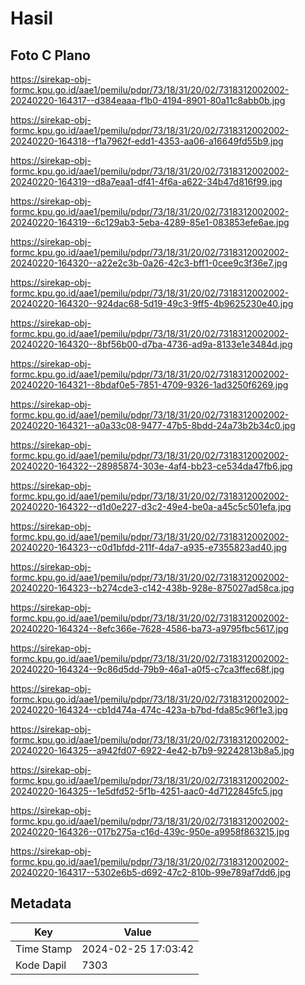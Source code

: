 # Hasil

## Foto C Plano

https://sirekap-obj-formc.kpu.go.id/aae1/pemilu/pdpr/73/18/31/20/02/7318312002002-20240220-164317--d384eaaa-f1b0-4194-8901-80a11c8abb0b.jpg

https://sirekap-obj-formc.kpu.go.id/aae1/pemilu/pdpr/73/18/31/20/02/7318312002002-20240220-164318--f1a7962f-edd1-4353-aa06-a16649fd55b9.jpg

https://sirekap-obj-formc.kpu.go.id/aae1/pemilu/pdpr/73/18/31/20/02/7318312002002-20240220-164319--d8a7eaa1-df41-4f6a-a622-34b47d816f99.jpg

https://sirekap-obj-formc.kpu.go.id/aae1/pemilu/pdpr/73/18/31/20/02/7318312002002-20240220-164319--6c129ab3-5eba-4289-85e1-083853efe6ae.jpg

https://sirekap-obj-formc.kpu.go.id/aae1/pemilu/pdpr/73/18/31/20/02/7318312002002-20240220-164320--a22e2c3b-0a26-42c3-bff1-0cee9c3f36e7.jpg

https://sirekap-obj-formc.kpu.go.id/aae1/pemilu/pdpr/73/18/31/20/02/7318312002002-20240220-164320--924dac68-5d19-49c3-9ff5-4b9625230e40.jpg

https://sirekap-obj-formc.kpu.go.id/aae1/pemilu/pdpr/73/18/31/20/02/7318312002002-20240220-164320--8bf56b00-d7ba-4736-ad9a-8133e1e3484d.jpg

https://sirekap-obj-formc.kpu.go.id/aae1/pemilu/pdpr/73/18/31/20/02/7318312002002-20240220-164321--8bdaf0e5-7851-4709-9326-1ad3250f6269.jpg

https://sirekap-obj-formc.kpu.go.id/aae1/pemilu/pdpr/73/18/31/20/02/7318312002002-20240220-164321--a0a33c08-9477-47b5-8bdd-24a73b2b34c0.jpg

https://sirekap-obj-formc.kpu.go.id/aae1/pemilu/pdpr/73/18/31/20/02/7318312002002-20240220-164322--28985874-303e-4af4-bb23-ce534da47fb6.jpg

https://sirekap-obj-formc.kpu.go.id/aae1/pemilu/pdpr/73/18/31/20/02/7318312002002-20240220-164322--d1d0e227-d3c2-49e4-be0a-a45c5c501efa.jpg

https://sirekap-obj-formc.kpu.go.id/aae1/pemilu/pdpr/73/18/31/20/02/7318312002002-20240220-164323--c0d1bfdd-211f-4da7-a935-e7355823ad40.jpg

https://sirekap-obj-formc.kpu.go.id/aae1/pemilu/pdpr/73/18/31/20/02/7318312002002-20240220-164323--b274cde3-c142-438b-928e-875027ad58ca.jpg

https://sirekap-obj-formc.kpu.go.id/aae1/pemilu/pdpr/73/18/31/20/02/7318312002002-20240220-164324--8efc366e-7628-4586-ba73-a9795fbc5617.jpg

https://sirekap-obj-formc.kpu.go.id/aae1/pemilu/pdpr/73/18/31/20/02/7318312002002-20240220-164324--9c86d5dd-79b9-46a1-a0f5-c7ca3ffec68f.jpg

https://sirekap-obj-formc.kpu.go.id/aae1/pemilu/pdpr/73/18/31/20/02/7318312002002-20240220-164324--cb1d474a-474c-423a-b7bd-fda85c96f1e3.jpg

https://sirekap-obj-formc.kpu.go.id/aae1/pemilu/pdpr/73/18/31/20/02/7318312002002-20240220-164325--a942fd07-6922-4e42-b7b9-92242813b8a5.jpg

https://sirekap-obj-formc.kpu.go.id/aae1/pemilu/pdpr/73/18/31/20/02/7318312002002-20240220-164325--1e5dfd52-5f1b-4251-aac0-4d7122845fc5.jpg

https://sirekap-obj-formc.kpu.go.id/aae1/pemilu/pdpr/73/18/31/20/02/7318312002002-20240220-164326--017b275a-c16d-439c-950e-a9958f863215.jpg

https://sirekap-obj-formc.kpu.go.id/aae1/pemilu/pdpr/73/18/31/20/02/7318312002002-20240220-164317--5302e6b5-d692-47c2-810b-99e789af7dd6.jpg


## Metadata

| Key        | Value               |
| ---------- | ------------------- |
| Time Stamp | 2024-02-25 17:03:42 |
| Kode Dapil | 7303                |



